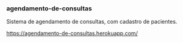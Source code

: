 ### agendamento-de-consultas ###

Sistema de agendamento de consultas, com cadastro de pacientes.

https://agendamento-de-consultas.herokuapp.com/
